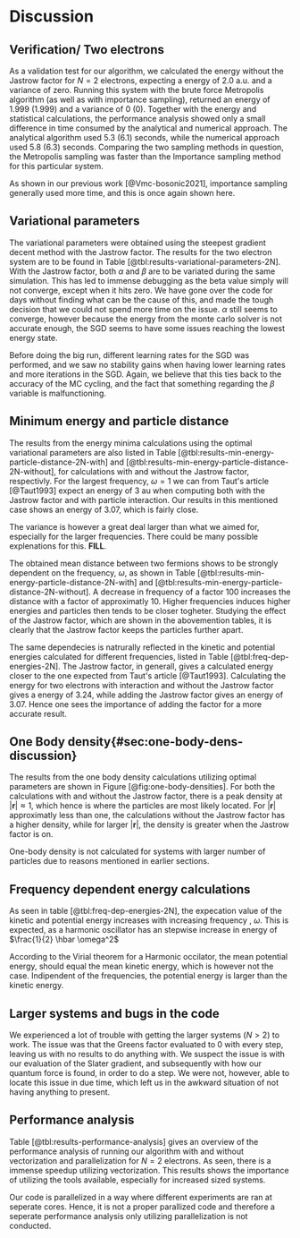 # Discussion

## Verification/ Two electrons

As a validation test for our algorithm, we calculated the energy without the Jastrow factor for $N = 2$ electrons, expecting a energy of $2.0$ a.u. and a variance of zero. Running this system with the brute force Metropolis algorithm (as well as with importance sampling), returned an energy of $1.999$ ($1.999$) and a variance of $0$ ($0$). Together with the energy and statistical calculations, the performance analysis showed only a small difference in time consumed by the analytical and numerical approach. The analytical algorithm used $5.3$ ($6.1$) seconds, while the numerical approach used $5.8$ ($6.3$) seconds. Comparing the two sampling methods in question, the Metropolis sampling was faster than the Importance sampling method for this particular system. 

As shown in our previous work [@Vmc-bosonic2021], importance sampling generally used more time, and this is once again shown here.

<!-- The effect of blocking on the results Metropolis vs Importance-->


## Variational parameters
<!-- Two particle system-->

The variational parameters were obtained using the steepest gradient decent method with the Jastrow factor. The results for the two electron system are to be found in Table [@tbl:results-variational-parameters-2N]. With the Jastrow factor, both $\alpha$ and $\beta$ are to be variated during the same simulation. This has led to immense debugging as the beta value simply will not converge, except when it hits zero. We have gone over the code for days without finding what can be the cause of this, and made the tough decision that we could not spend more time on the issue. $\alpha$ still seems to converge, however because the energy from the monte carlo solver is not accurate enough, the SGD seems to have some issues reaching the lowest energy state.

Before doing the big run, different learning rates for the SGD was performed, and we saw no stability gains when having lower learning rates and more iterations in the SGD. Again, we believe that this ties back to the accuracy of the MC cycling, and the fact that something regarding the $\beta$ variable is malfunctioning.

<!-- Maybe write something about the influence of the step size, how it influences the steepest decent method performance - smaller step size = higher accuracy and more likely to hit the lowest energy, while a higher step size gives a higher performance/uses less time, but is less likely to hit bottom of the energy -->


<!--Higher number of particles: Comment if something was done differently compared to two particle system - e.g., using grid of alphas/betas instead of steepest gradient descent-->


## Minimum energy and particle distance
<!-- Two particle system-->

<!-- Compare values to Taut's article. E.g. for omega = 1, the energy should be 3 au. Then maybe give a deviation \% from Taut’s (2 omega). Also compare with and without the Jastrow factor and with and without interaction (Hamiltonian)-->

The results from the energy minima calculations using the optimal variational parameters are also listed in Table [@tbl:results-min-energy-particle-distance-2N-with] and [@tbl:results-min-energy-particle-distance-2N-without], for calculations with and without the Jastrow factor, respectivly. For the largest frequency, $\omega = 1$ we can from Taut's article [@Taut1993] expect an energy of 3 au when computing both with the Jastrow factor and with particle interaction. Our results in this mentioned case shows an energy of 3.07, which is fairly close. 

The variance is however a great deal larger than what we aimed for, especially for the larger frequencies. There could be many possible explenations for this. **FILL**. 

<!-- Mean distance between two electrons. Should be dependent on omega(frequency). Is there any dependence on the energy, e.g., higher energy allows for a shorter distance?? -->

The obtained mean distance between two fermions shows to be strongly dependent on the frequency, $\omega$, as shown in Table [@tbl:results-min-energy-particle-distance-2N-with] and [@tbl:results-min-energy-particle-distance-2N-without]. A decrease in frequency of a factor 100 increases the distance with a factor of approximatly 10. Higher frequencies induces higher energies and particles then tends to be closer togheter. Studying the effect of the Jastrow factor, which are shown in the abovemention tables, it is clearly that the Jastrow factor keeps the particles further apart. 

The same dependecies is natrurally reflected in the kinetic and potential energies calculated for different frequencies, listed in Table [@tbl:freq-dep-energies-2N]. 
The Jastrow factor, in generall, gives a calculated energy closer to the one expected from Taut's article [@Taut1993]. Calculating the energy for two electrons with interaction and without the Jastrow factor gives a energy of 3.24, while adding the Jastrow factor gives an energy of 3.07. Hence one sees the importance of adding the factor for a more accurate result. 


## One Body density{#sec:one-body-dens-discussion}
<!-- Two particle system-->

The results from the one body density calculations utilizing optimal parameters are shown in Figure [@fig:one-body-densities]. For both the calculations with and without the Jastrow factor, there is a peak density at $|\mathbf{r}| \approx 1$, which hence is where the particles are most likely located. For $|\mathbf{r}|$ approximatly less  than one,  the calculations without the Jastrow factor has a higher density, while for larger $|\mathbf{r}|$, the density is greater when the Jastrow factor is on. 

One-body density is not calculated for systems with larger number of particles due to reasons mentioned in earlier sections.  

## Frequency dependent energy calculations

As seen in table [@tbl:freq-dep-energies-2N], the expecation value of the kinetic and potential energy increases with increasing frequency , $\omega$. This is expected, as a harmonic oscillator has an stepwise increase in energy of $\frac{1}{2} \hbar \omega^2$  <!-- How does it behvave compared to the Virial theorem?-->

According to the Virial theorem for a Harmonic occilator, the mean potential energy, should equal the mean kinetic energy, which is however not the case. Indipendent of the frequencies, the potential energy is larger than the kinetic energy. 


## Larger systems and bugs in the code

We experienced a lot of trouble with getting the larger systems ($N > 2$) to work. The issue was that the Greens factor evaluated to $0$ with every step, leaving us with no results to do anything with. We suspect the issue is with our evaluation of the Slater gradient, and subsequently with how our quantum force is found, in order to do a step. We were not, however, able to locate this issue in due time, which left us in the awkward situation of not having anything to present.

## Performance analysis
Table [@tbl:results-performance-analysis] gives an overview of the performance analysis of running our algorithm with and without vectorization and parallelization for $N = 2$ electrons. As seen, there is a immense speedup utilizing vectorization. This results shows the importance of utilizing the tools available, especially for increased sized systems. 

<!-- Write something about how we use parallelization (running one experiment on core??) and if/how it gives a speed-up when running our algorithm. Maybe something about how it can be improved in the future.--> 
Our code is parallelized in a way where different experiments are ran at seperate cores. Hence, it is not a proper parallized code and therefore a seperate performance analysis only utilizing parallelization is not conducted. 


